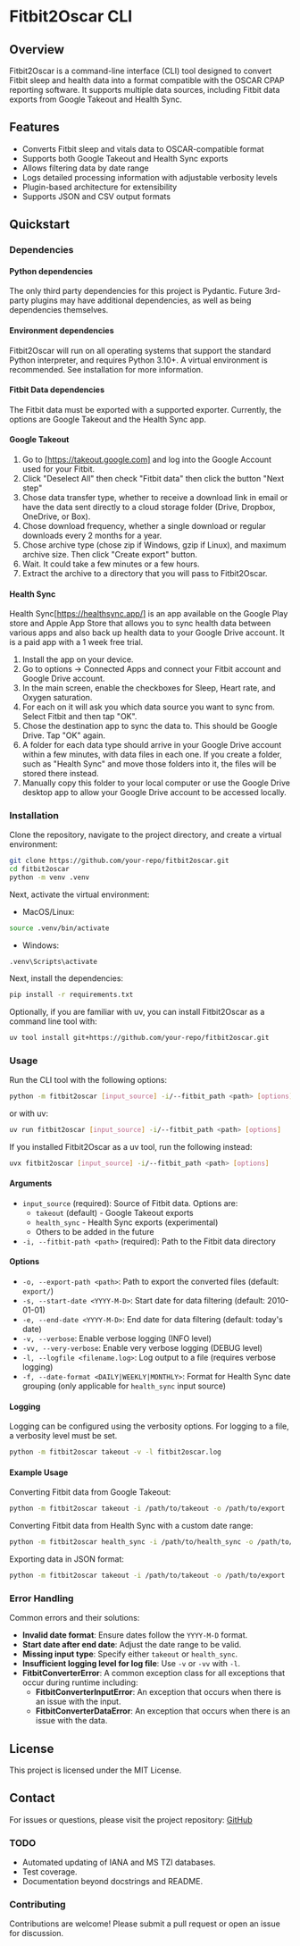 # Fitbit2Oscar CLI

## Overview

Fitbit2Oscar is a command-line interface (CLI) tool designed to convert Fitbit sleep and health data into a format compatible with the OSCAR CPAP reporting software. It supports multiple data sources, including Fitbit data exports from Google Takeout and Health Sync.

## Features

- Converts Fitbit sleep and vitals data to OSCAR-compatible format
- Supports both Google Takeout and Health Sync exports
- Allows filtering data by date range
- Logs detailed processing information with adjustable verbosity levels
- Plugin-based architecture for extensibility
- Supports JSON and CSV output formats

## Quickstart

### Dependencies

#### Python dependencies

The only third party dependencies for this project is Pydantic. Future 3rd-party plugins may have additional dependencies, as well as being dependencies themselves.

#### Environment dependencies

Fitbit2Oscar will run on all operating systems that support the standard Python interpreter, and requires Python 3.10+. A virtual environment is recommended. See installation for more information.

#### Fitbit Data dependencies

The Fitbit data must be exported with a supported exporter. Currently, the options are Google Takeout and the Health Sync app.

#### Google Takeout

1. Go to [https://takeout.google.com] and log into the Google Account used for your Fitbit.
2. Click "Deselect All" then check "Fitbit data" then click the button "Next step"
3. Chose data transfer type, whether to receive a download link in email or have the data sent directly to a cloud storage folder (Drive, Dropbox, OneDrive, or Box).
4. Chose download frequency, whether a single download or regular downloads every 2 months for a year.
5. Chose archive type (chose zip if Windows, gzip if Linux), and maximum archive size. Then click "Create export" button.
6. Wait. It could take a few minutes or a few hours.
7. Extract the archive to a directory that you will pass to Fitbit2Oscar.

#### Health Sync

Health Sync[https://healthsync.app/] is an app available on the Google Play store and Apple App Store that allows you to sync health data between various apps and also back up health data to your Google Drive account. It is a paid app with a 1 week free trial.

1. Install the app on your device.
2. Go to options ->  Connected Apps and connect your Fitbit account and Google Drive account.
3. In the main screen, enable the checkboxes for Sleep, Heart rate, and Oxygen saturation.
4. For each on it will ask you which data source you want to sync from. Select Fitbit and then tap "OK".
5. Chose the destination app to sync the data to. This should be Google Drive. Tap "OK" again.
6. A folder for each data type should arrive in your Google Drive account within a few minutes, with data files in each one. If you create a folder, such as "Health Sync" and move those folders into it, the files will be stored there instead.
7. Manually copy this folder to your local computer or use the Google Drive desktop app to allow your Google Drive account to be accessed locally.

### Installation

Clone the repository, navigate to the project directory, and create a virtual environment:

```sh
git clone https://github.com/your-repo/fitbit2oscar.git
cd fitbit2oscar
python -m venv .venv
```

Next, activate the virtual environment:

- MacOS/Linux:

```sh
source .venv/bin/activate
```

- Windows:

```dos
.venv\Scripts\activate
```

Next, install the dependencies:

```sh
pip install -r requirements.txt
```

Optionally, if you are familiar with uv, you can install Fitbit2Oscar as a command line tool with:

```sh
uv tool install git+https://github.com/your-repo/fitbit2oscar.git
```

### Usage

Run the CLI tool with the following options:

```sh
python -m fitbit2oscar [input_source] -i/--fitbit_path <path> [options]
```

or with uv:

```sh
uv run fitbit2oscar [input_source] -i/--fitbit_path <path> [options]
```

If you installed Fitbit2Oscar as a uv tool, run the following instead:

```sh
uvx fitbit2oscar [input_source] -i/--fitbit_path <path> [options]
```

#### Arguments

- `input_source` (required): Source of Fitbit data. Options are:
  - `takeout` (default) - Google Takeout exports
  - `health_sync` - Health Sync exports (experimental)
  - Others to be added in the future
- `-i, --fitbit-path <path>` (required): Path to the Fitbit data directory

#### Options

- `-o, --export-path <path>`: Path to export the converted files (default: `export/`)
- `-s, --start-date <YYYY-M-D>`: Start date for data filtering (default: 2010-01-01)
- `-e, --end-date <YYYY-M-D>`: End date for data filtering (default: today's date)
- `-v, --verbose`: Enable verbose logging (INFO level)
- `-vv, --very-verbose`: Enable very verbose logging (DEBUG level)
- `-l, --logfile <filename.log>`: Log output to a file (requires verbose logging)
- `-f, --date-format <DAILY|WEEKLY|MONTHLY>`: Format for Health Sync date grouping (only applicable for `health_sync` input source)

#### Logging

Logging can be configured using the verbosity options. For logging to a file, a verbosity level must be set.

```sh
python -m fitbit2oscar takeout -v -l fitbit2oscar.log
```

#### Example Usage

Converting Fitbit data from Google Takeout:

```sh
python -m fitbit2oscar takeout -i /path/to/takeout -o /path/to/export
```

Converting Fitbit data from Health Sync with a custom date range:

```sh
python -m fitbit2oscar health_sync -i /path/to/health_sync -o /path/to/export -s 2024-01-01 -e 2024-02-01 -f DAILY
```

Exporting data in JSON format:

```sh
python -m fitbit2oscar takeout -i /path/to/takeout -o /path/to/export
```

### Error Handling

Common errors and their solutions:

- **Invalid date format**: Ensure dates follow the `YYYY-M-D` format.
- **Start date after end date**: Adjust the date range to be valid.
- **Missing input type**: Specify either `takeout` or `health_sync`.
- **Insufficient logging level for log file**: Use `-v` or `-vv` with `-l`.
- **FitbitConverterError**: A common exception class for all exceptions that occur during runtime including:
  - **FitbitConverterInputError**: An exception that occurs when there is an issue with the input.
  - **FitbitConverterDataError**: An exception that occurs when there is an issue with the data.

## License

This project is licensed under the MIT License.

## Contact

For issues or questions, please visit the project repository: [GitHub](https://github.com/your-repo/fitbit2oscar)

### TODO

- Automated updating of IANA and MS TZI databases.
- Test coverage.
- Documentation beyond docstrings and README.

### Contributing

Contributions are welcome! Please submit a pull request or open an issue for discussion.
